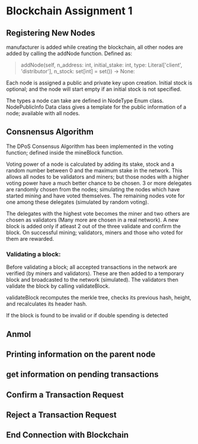 # Blockchain Assignment 1
## Registering New Nodes
manufacturer is added while creating the blockchain, all other nodes are added by calling the addNode function. Defined as:

> addNode(self, n_address: int, initial_stake: int, type: Literal['client', 'distributor'], n_stock: set[int] = set()) -> None:

Each node is assigned a public and private key upon creation. Initial stock is optional; and the node will start empty if an initial stock is not specified.

The types a node can take are defined in NodeType Enum class. NodePublicInfo Data class gives a template for the public information of a node; available with all nodes. 

## Consnensus Algorithm
The DPoS Consensus Algorithm has been implemented in the voting function; defined inside the mineBlock function. 

Voting power of a node is calculated by adding its stake, stock and a random number between 0 and the maximum stake in the network. This allows all nodes to be validators and miners; but those nodes with a higher voting power have a much better chance to be chosen. 3 or more delegates are randomly chosen from the nodes; simulating the nodes which have started mining and have voted themselves. The remaining nodes vote for one among these delegates (simulated by random voting).

The delegates with the highest vote becomes the miner and two others are chosen as validators (Many more are chosen in a real network). A new block is added only if atleast 2 out of the three validate and confirm the block. On successful mining; validators, miners and those who voted for them are rewarded.

### Validating a block:
Before validating a block; all accepted transactions in the network are verified (by miners and validators). These are then added to a temporary block and broadcasted to the network (simulated). The validators then validate the block by calling validateBlock.

  validateBlock recomputes the merkle tree, checks its previous hash, height, and recalculates its header hash.

  If the block is found to be invalid or if double spending is detected

## Anmol

## Printing information on the parent node
## get information on pending transactions
## Confirm a Transaction Request
## Reject a Transaction Request 
## End Connection with Blockchain